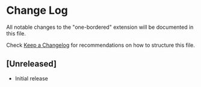 # Change Log

All notable changes to the "one-bordered" extension will be documented in this file.

Check [Keep a Changelog](http://keepachangelog.com/) for recommendations on how to structure this file.

## [Unreleased]

- Initial release
